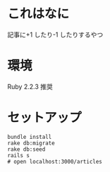 # これはなに

記事に+1 したり-1 したりするやつ


# 環境

Ruby 2.2.3 推奨


# セットアップ

```
bundle install
rake db:migrate
rake db:seed
rails s
# open localhost:3000/articles
```
